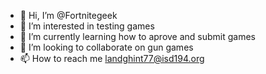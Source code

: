 - 👋 Hi, I’m @Fortnitegeek
- 👀 I’m interested in testing games
- 🌱 I’m currently learning how to aprove and submit games
- 💞️ I’m looking to collaborate on gun games
- 📫 How to reach me landghint77@isd194.org
